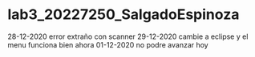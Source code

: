 # lab3_20227250_SalgadoEspinoza
28-12-2020 error extraño con scanner 
29-12-2020 cambie a eclipse y el menu funciona bien ahora
01-12-2020 no podre avanzar hoy
